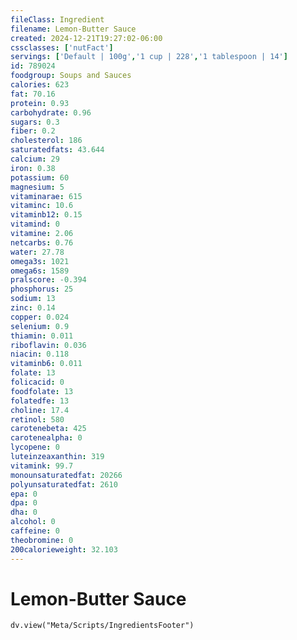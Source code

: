 ```yaml
---
fileClass: Ingredient
filename: Lemon-Butter Sauce
created: 2024-12-21T19:27:02-06:00
cssclasses: ['nutFact']
servings: ['Default | 100g','1 cup | 228','1 tablespoon | 14']
id: 789024
foodgroup: Soups and Sauces
calories: 623
fat: 70.16
protein: 0.93
carbohydrate: 0.96
sugars: 0.3
fiber: 0.2
cholesterol: 186
saturatedfats: 43.644
calcium: 29
iron: 0.38
potassium: 60
magnesium: 5
vitaminarae: 615
vitaminc: 10.6
vitaminb12: 0.15
vitamind: 0
vitamine: 2.06
netcarbs: 0.76
water: 27.78
omega3s: 1021
omega6s: 1589
pralscore: -0.394
phosphorus: 25
sodium: 13
zinc: 0.14
copper: 0.024
selenium: 0.9
thiamin: 0.011
riboflavin: 0.036
niacin: 0.118
vitaminb6: 0.011
folate: 13
folicacid: 0
foodfolate: 13
folatedfe: 13
choline: 17.4
retinol: 580
carotenebeta: 425
carotenealpha: 0
lycopene: 0
luteinzeaxanthin: 319
vitamink: 99.7
monounsaturatedfat: 20266
polyunsaturatedfat: 2610
epa: 0
dpa: 0
dha: 0
alcohol: 0
caffeine: 0
theobromine: 0
200calorieweight: 32.103
---
```


# Lemon-Butter Sauce

```dataviewjs
dv.view("Meta/Scripts/IngredientsFooter")
```